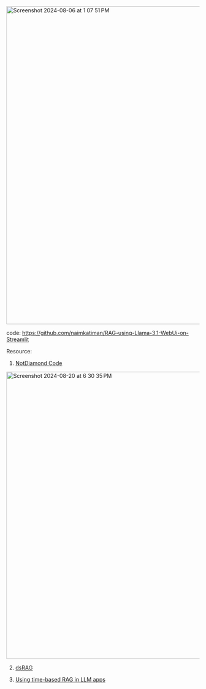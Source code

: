 <img width="829" alt="Screenshot 2024-08-06 at 1 07 51 PM" src="https://github.com/user-attachments/assets/e8a3d932-a6af-441a-b53e-03e1e61e2835">

code: https://github.com/naimkatiman/RAG-using-Llama-3.1-WebUi-on-Streamlit 


Resource:
1. [NotDiamond Code](https://mer.vin/2024/08/notdiamond-code/)
<img width="749" alt="Screenshot 2024-08-20 at 6 30 35 PM" src="https://github.com/user-attachments/assets/68fd1971-febf-4770-948f-bc5179812efa">

2. [dsRAG](https://github.com/D-Star-AI/dsRAG)

3. [Using time-based RAG in LLM apps](https://blog.streamlit.io/using-time-based-rag-llm-apps-with-timescale-vector/)
